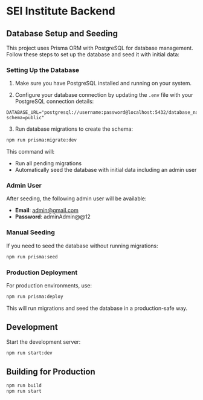# SEI Institute Backend

## Database Setup and Seeding

This project uses Prisma ORM with PostgreSQL for database management. Follow these steps to set up the database and seed it with initial data:

### Setting Up the Database

1. Make sure you have PostgreSQL installed and running on your system.

2. Configure your database connection by updating the `.env` file with your PostgreSQL connection details:

```
DATABASE_URL="postgresql://username:password@localhost:5432/database_name?schema=public"
```

3. Run database migrations to create the schema:

```bash
npm run prisma:migrate:dev
```

This command will:

- Run all pending migrations
- Automatically seed the database with initial data including an admin user

### Admin User

After seeding, the following admin user will be available:

- **Email**: admin@gmail.com
- **Password**: adminAdmin@@12

### Manual Seeding

If you need to seed the database without running migrations:

```bash
npm run prisma:seed
```

### Production Deployment

For production environments, use:

```bash
npm run prisma:deploy
```

This will run migrations and seed the database in a production-safe way.

## Development

Start the development server:

```bash
npm run start:dev
```

## Building for Production

```bash
npm run build
npm run start
```
